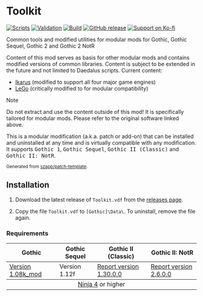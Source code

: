 # Toolkit

[![Scripts](https://github.com/szapp/Toolkit/actions/workflows/scripts.yml/badge.svg)](https://github.com/szapp/Toolkit/actions/workflows/scripts.yml)
[![Validation](https://github.com/szapp/Toolkit/actions/workflows/validation.yml/badge.svg)](https://github.com/szapp/Toolkit/actions/workflows/validation.yml)
[![Build](https://github.com/szapp/Toolkit/actions/workflows/build.yml/badge.svg)](https://github.com/szapp/Toolkit/actions/workflows/build.yml)
[![GitHub release](https://img.shields.io/github/v/release/szapp/Toolkit.svg)](https://github.com/szapp/Toolkit/releases/latest)
[![Support on Ko-fi](https://img.shields.io/badge/ko--fi-support-ff586e?logo=kofi&logoColor=white)](https://ko-fi.com/szapp)  
<!-- [![World of Gothic](https://raw.githubusercontent.com/szapp/patch-template/main/.github/actions/initialization/badges/wog.svg)](https://www.worldofgothic.de/dl/download_XXXX.htm) -->
<!-- [![Spine](https://raw.githubusercontent.com/szapp/patch-template/main/.github/actions/initialization/badges/spine.svg)](https://clockwork-origins.com/spine) -->
<!-- [![Steam Gothic 1](https://img.shields.io/badge/steam-Gothic%201-2a3f5a?logo=steam&labelColor=1b2838)](https://steamcommunity.com/sharedfiles/filedetails/?id=XXXXXXXXXX) -->
<!-- [![Steam Gothic 2](https://img.shields.io/badge/steam-Gothic%202-2a3f5a?logo=steam&labelColor=1b2838)](https://steamcommunity.com/sharedfiles/filedetails/?id=XXXXXXXXXX) -->

Common tools and modified utilities for modular mods for Gothic, Gothic Sequel, Gothic 2 and Gothic 2 NotR

Content of this mod serves as basis for other modular mods and contains modified versions of common libraries.
Content is subject to be extended in the future and not limited to Daedalus scripts.
Current content:

- [Ikarus](https://github.com/Lehona/Ikarus) (modified to support all four major game engines)
- [LeGo](https://github.com/Lehona/LeGo) (critically modified to for modular compatibility)

> [!Note]
> Do not extract and use the content outside of this mod! It is specifically tailored for modular mods. Please refer to the original software linked above.

This is a modular modification (a.k.a. patch or add-on) that can be installed and uninstalled at any time and is virtually compatible with any modification.
It supports <kbd>Gothic 1</kbd>, <kbd>Gothic Sequel</kbd>, <kbd>Gothic II (Classic)</kbd> and <kbd>Gothic II: NotR</kbd>.

<sup>Generated from [szapp/patch-template](https://github.com/szapp/patch-template).</sup>

## Installation

1. Download the latest release of `Toolkit.vdf` from the [releases page](https://github.com/szapp/Toolkit/releases/latest).

2. Copy the file `Toolkit.vdf` to `[Gothic]\Data\`. To uninstall, remove the file again.

<!--
The patch is also available on
- [World of Gothic](https://www.worldofgothic.de/dl/download_XXXX.htm) | [Forum thread](https://forum.worldofplayers.de/forum/threads/XXXXXXX)
- [Spine Mod-Manager](https://clockwork-origins.com/spine/)
- [Steam Workshop Gothic 1](https://steamcommunity.com/sharedfiles/filedetails/?id=XXXXXXXXXX)
- [Steam Workshop Gothic 2](https://steamcommunity.com/sharedfiles/filedetails/?id=XXXXXXXXXX)
-->

### Requirements

<table><thead><tr><th>Gothic</th><th>Gothic Sequel</th><th>Gothic II (Classic)</th><th>Gothic II: NotR</th></tr></thead>
<tbody><tr><td><a href="https://www.worldofgothic.de/dl/download_34.htm">Version 1.08k_mod</a></td><td>Version 1.12f</td><td><a href="https://www.worldofgothic.de/dl/download_278.htm">Report version 1.30.0.0</a></td><td><a href="https://www.worldofgothic.de/dl/download_278.htm">Report version 2.6.0.0</a></td></tr></tbody>
<tbody><tr><td colspan="4" align="center"><a href="https://github.com/szapp/Ninja">Ninja 4</a> or higher</td></tr></tbody></table>

<!--

If you are interested in writing your own patch, please do not copy this patch!
Instead refer to the PATCH TEMPLATE to build a foundation that is customized to your needs!
The patch template can found at https://github.com/szapp/patch-template.

-->

